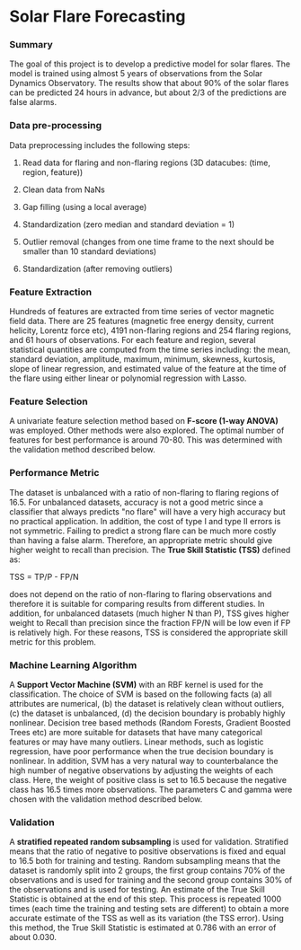 # **Solar Flare Forecasting**

### **Summary**
The goal of this project is to develop a predictive model for solar flares. The model is trained using almost 5 years of observations from the Solar Dynamics Observatory. The results show that about 90% of the solar flares can be predicted 24 hours in advance, but about 2/3 of the predictions are false alarms.

### **Data pre-processing**
Data preprocessing includes the following steps:

1. Read data for flaring and non-flaring regions (3D datacubes: (time, region, feature))

2. Clean data from NaNs

3. Gap filling (using a local average)

4. Standardization (zero median and standard deviation = 1)

5. Outlier removal (changes from one time frame to the next should be smaller than 10 standard deviations)

6. Standardization (after removing outliers)


### **Feature Extraction**
Hundreds of features are extracted from time series of vector magnetic field data. There are 25 features (magnetic free energy density, current helicity, Lorentz force etc), 4191 non-flaring regions and 254 flaring regions, and 61 hours of observations. For each feature and region, several statistical quantities are computed from the time series including: the mean, standard deviation, amplitude, maximum, minimum, skewness, kurtosis, slope of linear regression, and estimated value of the feature at the time of the flare using either linear or polynomial regression with Lasso.


### **Feature Selection**
A univariate feature selection method based on **F-score (1-way ANOVA)** was employed. Other methods were also explored. The optimal number of features for best performance is around 70-80. This was determined with the validation method described below.


### **Performance Metric**
The dataset is unbalanced with a ratio of non-flaring to flaring regions of 16.5. For unbalanced datasets, accuracy is not a good metric since a classifier that always predicts "no flare" will have a very high accuracy but no practical application. In addition, the cost of type I and type II errors is not symmetric. Failing to predict a strong flare can be much more costly than having a false alarm. Therefore, an appropriate metric should give higher weight to recall than precision. The **True Skill Statistic (TSS)** defined as:

TSS = TP/P - FP/N

does not depend on the ratio of non-flaring to flaring observations and therefore it is suitable for comparing results from different studies. In addition, for unbalanced datasets (much higher N than P), TSS gives higher weight to Recall than precision since the fraction FP/N will be low even if FP is relatively high. For these reasons, TSS is considered the appropriate skill metric for this problem.


### **Machine Learning Algorithm**
A **Support Vector Machine (SVM)** with an RBF kernel is used for the classification. The choice of SVM is based on the following facts (a) all attributes are numerical, (b) the dataset is relatively clean without outliers,  (c) the dataset is unbalanced, (d) the decision boundary is probably highly nonlinear. Decision tree based methods (Random Forests, Gradient Boosted Trees etc) are more suitable for datasets that have many categorical features or may have many outliers. Linear methods, such as logistic regression, have poor performance when the true decision boundary is nonlinear. In addition, SVM has a very natural way to counterbalance the high number of negative observations by adjusting the weights of each class. Here, the weight of positive class is set to 16.5 because the negative class has 16.5 times more observations. The parameters C and gamma were chosen with the validation method described below.


### **Validation**
A **stratified repeated random subsampling** is used for validation. Stratified means that the ratio of negative to positive observations is fixed and equal to 16.5 both for training and testing. Random subsampling means that the dataset is randomly split into 2 groups, the first group contains 70% of the observations and is used for training and the second group contains 30% of the observations and is used for testing. An estimate of the True Skill Statistic is obtained at the end of this step. This process is repeated 1000 times (each time the training and testing sets are different) to obtain a more accurate estimate of the TSS as well as its variation (the TSS error). Using this method, the True Skill Statistic is estimated at 0.786 with an error of about 0.030.









